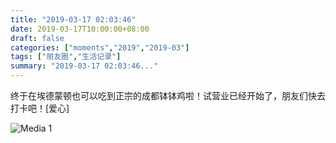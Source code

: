 ```yaml
---
title: "2019-03-17 02:03:46"
date: 2019-03-17T10:00:00+08:00
draft: false
categories: ["moments","2019","2019-03"]
tags: ["朋友圈","生活记录"]
summary: "2019-03-17 02:03:46..."
---
```


终于在埃德蒙顿也可以吃到正宗的成都钵钵鸡啦！试营业已经开始了，朋友们快去打卡吧！[爱心]

![Media 1](/Moments/photos/2019-03-17/201903170203460.jpg)

